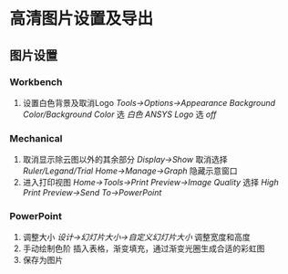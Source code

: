 # 高清图片设置及导出
## 图片设置
### Workbench
1. 设置白色背景及取消Logo
	*Tools->Options->Appearance*
	*Background Color/Background Color* 选 *白色*
	*ANSYS Logo* 选 *off*
### Mechanical
1. 取消显示除云图以外的其余部分
	*Display->Show*
	取消选择 *Ruler/Legand/Trial*
	*Home->Manage->Graph*
	隐藏示意窗口
2. 进入打印视图
	*Home->Tools->Print Preview->Image Quality*
	选择 *High*
	*Print Preview->Send To->PowerPoint*
### PowerPoint
1. 调整大小
	*设计->幻灯片大小->自定义幻灯片大小*
	调整宽度和高度
2. 手动绘制色阶
	插入表格，渐变填充，通过渐变光圈生成合适的彩虹图
3. 保存为图片